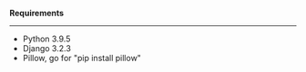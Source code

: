 <b>Requirements</b>
<hr>
<ul>
<li>Python 3.9.5</li>
<li>Django 3.2.3</li>
<li>Pillow, go for "pip install pillow"</li>
<ul>
